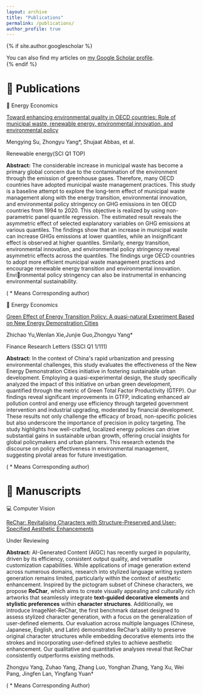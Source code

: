 ```yaml
---
layout: archive
title: "Publications"
permalink: /publications/
author_profile: true
---
```


{% if site.author.googlescholar %}
  <div class="wordwrap">You can also find my articles on <a href="https://scholar.google.com/citations?user=YOUR_ID&user=x2VGVvcAAAAJ">my Google Scholar profile</a>.</div>
{% endif %}


📝 Publications
======
📄 Energy Economics

[Toward enhancing environmental quality in OECD countries: Role of municipal waste, renewable energy, environmental innovation, and environmental policy](https://doi.org/10.1016/j.renene.2023.05.044) 

Mengying Su, Zhongyu Yang*, Shujaat Abbas, et al.

Renewable energy(SCI Q1 TOP)

**Abstract:** The considerable increase in municipal waste has become a primary global concern due to the contamination of the environment through the emission of greenhouse gases. Therefore, many OECD countries have adopted municipal waste management practices. This study is a baseline attempt to explore the long-term effect of municipal waste management along with the energy transition, environmental innovation, and environmental policy stringency on GHG emissions in ten OECD countries from 1994 to 2020. This objective is realized by using non-parametric panel quantile regression. The estimated result reveals the asymmetric effect of selected explanatory variables on GHG emissions at various quantiles. The findings show that an increase in municipal waste can increase GHGs emissions at lower quantiles, while an insignificant effect is observed at higher quantiles. Similarly, energy transition, environmental innovation, and environmental policy stringency reveal asymmetric effects across the quantiles. The findings urge OECD countries to adopt more efficient municipal waste management practices and encourage renewable energy transition and environmental innovation. Environmental policy stringency can also be instrumental in enhancing environmental sustainability.

( * Means Corresponding author)

📄 Energy Economics

[Green Effect of Energy Transition Policy: A quasi-natural Experiment Based on New Energy Demonstration Cities](https://doi.org/10.1016/j.frl.2024.105669)

Zhichao Yu,Wenlan Xie,Junjie Guo,Zhongyu Yang*

Finance Research Letters (SSCI Q1 1/111)

**Abstract:** In the context of China's rapid urbanization and pressing environmental challenges, this study evaluates the effectiveness of the New Energy Demonstration Cities initiative in fostering sustainable urban development. Employing a quasi-experimental design, the study specifically analyzed the impact of this initiative on urban green development, quantified through the metric of Green Total Factor Productivity (GTFP). Our findings reveal significant improvements in GTFP, indicating enhanced air pollution control and energy use efficiency through targeted government intervention and industrial upgrading, moderated by financial development. These results not only challenge the efficacy of broad, non-specific policies but also underscore the importance of precision in policy targeting. The study highlights how well-crafted, localized energy policies can drive substantial gains in sustainable urban growth, offering crucial insights for global policymakers and urban planners. This research extends the discourse on policy effectiveness in environmental management, suggesting pivotal areas for future investigation.

( * Means Corresponding author)

📄 Manuscripts
======

💻 Computer Vision

[ReChar: Revitalising Characters with Structure-Preserved and User-Specified Aesthetic Enhancements](https://01yzzyu.github.io/rechar.github.io/)

Under Reviewing 

**Abstract:** AI-Generated Content (AIGC) has recently surged in popularity, driven by its efficiency, consistent output quality, and versatile customization capabilities. While applications of image generation extend across numerous domains, research into stylized language writing system generation remains limited, particularly within the context of aesthetic enhancement. Inspired by the pictogram subset of Chinese characters, we propose **ReChar**, which aims to create visually appealing and culturally rich artworks that seamlessly integrate **text-guided decorative elements** and **stylistic preferences** within **character structures**. Additionally, we introduce ImageNet-ReChar, the first benchmark dataset designed to assess stylized character generation, with a focus on the generalization of user-defined elements. Our evaluation across multiple languages (Chinese, Japanese, English, and Latin) demonstrates ReChar’s ability to preserve original character structures while embedding decorative elements into the strokes and incorporating user-defined styles to achieve aesthetic enhancement. Our qualitative and quantitative analyses reveal that ReChar consistently outperforms existing methods.

Zhongyu Yang, Zuhao Yang, Zhang Luo, Yonghan Zhang, Yang Xu, Wei Pang, Jingfen Lan, Yingfang Yuan†

( * Means Corresponding Author)
